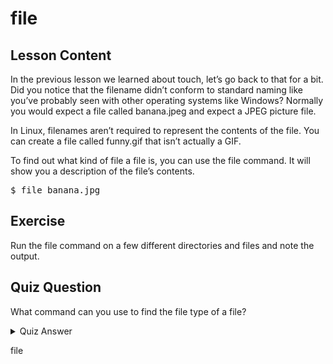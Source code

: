 # file

## Lesson Content

In the previous lesson we learned about touch, let’s go back to that for a bit. Did you notice that the filename didn’t conform to standard naming like you’ve probably seen with other operating systems like Windows? Normally you would expect a file called banana.jpeg and expect a JPEG picture file. 

In Linux, filenames aren’t required to represent the contents of the file. You can create a file called funny.gif that isn’t actually a GIF. 

To find out what kind of file a file is, you can use the file command. It will show you a description of the file’s contents.

<pre>$ file banana.jpg</pre>

## Exercise

Run the file command on a few different directories and files and note the output.

## Quiz Question

What command can you use to find the file type of a file?

<details>
    <summary>Quiz Answer</summary>
</details>

file